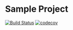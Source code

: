 # Sample Project
[![Build Status](https://travis-ci.org/jyhsu2000/sample-project.svg?branch=master)](https://travis-ci.org/jyhsu2000/sample-project)
[![codecov](https://codecov.io/gh/jyhsu2000/sample-project/branch/master/graph/badge.svg)](https://codecov.io/gh/jyhsu2000/sample-project)
